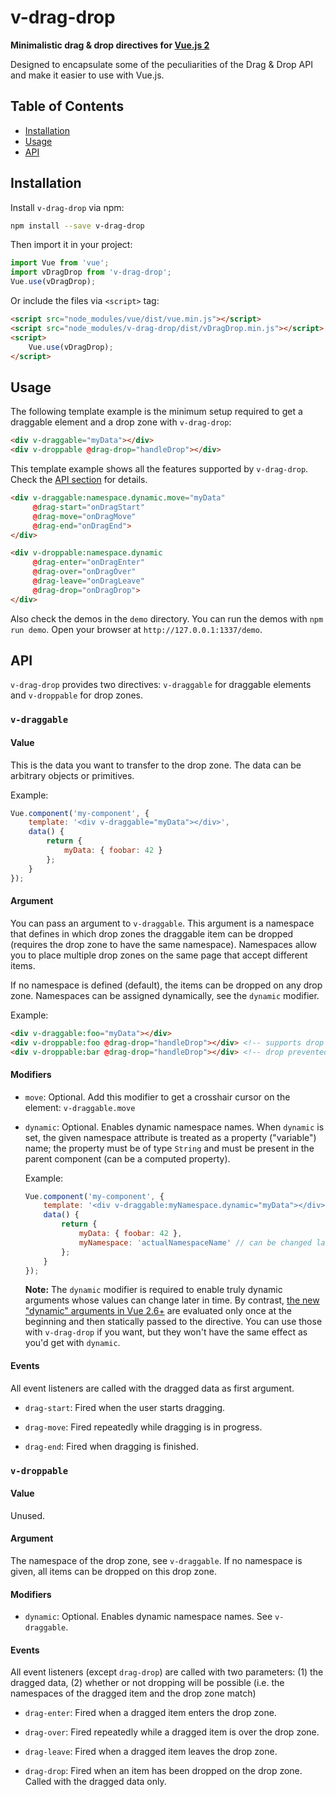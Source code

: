 # v-drag-drop

**Minimalistic drag & drop directives for [Vue.js 2](https://vuejs.org/)**

Designed to encapsulate some of the peculiarities of the Drag & Drop API and make it easier to use with Vue.js.

## Table of Contents

* [Installation](#installation)
* [Usage](#usage)
* [API](#api)


## Installation

Install `v-drag-drop` via npm:

```bash
npm install --save v-drag-drop
```

Then import it in your project:

```javascript
import Vue from 'vue';
import vDragDrop from 'v-drag-drop';
Vue.use(vDragDrop);
```

Or include the files via `<script>` tag:
```html
<script src="node_modules/vue/dist/vue.min.js"></script>
<script src="node_modules/v-drag-drop/dist/vDragDrop.min.js"></script>
<script>
    Vue.use(vDragDrop);
</script>
```


## Usage

The following template example is the minimum setup required to get a draggable element and a drop zone with `v-drag-drop`:

```html
<div v-draggable="myData"></div>
<div v-droppable @drag-drop="handleDrop"></div>
```

This template example shows all the features supported by `v-drag-drop`. Check the [API section](#api) for details.

```html
<div v-draggable:namespace.dynamic.move="myData"
     @drag-start="onDragStart"
     @drag-move="onDragMove"
     @drag-end="onDragEnd">
</div>

<div v-droppable:namespace.dynamic
     @drag-enter="onDragEnter"
     @drag-over="onDragOver"
     @drag-leave="onDragLeave"
     @drag-drop="onDragDrop">
</div>
```

Also check the demos in the `demo` directory. You can run the demos with `npm run demo`. Open your browser at `http://127.0.0.1:1337/demo`.


## API

`v-drag-drop` provides two directives: `v-draggable` for draggable elements and `v-droppable` for drop zones.

### `v-draggable`

#### Value

This is the data you want to transfer to the drop zone. The data can be arbitrary objects or primitives.

Example:

```javascript
Vue.component('my-component', {
    template: '<div v-draggable="myData"></div>',
    data() {
        return {
            myData: { foobar: 42 }
        };
    }
});
```

#### Argument

You can pass an argument to `v-draggable`. This argument is a namespace that defines in which drop zones the draggable item can be dropped (requires the drop zone to have the same namespace). Namespaces allow you to place multiple drop zones on the same page that accept different items.

If no namespace is defined (default), the items can be dropped on any drop zone. Namespaces can be assigned dynamically, see the `dynamic` modifier.

Example:

```html
<div v-draggable:foo="myData"></div>
<div v-droppable:foo @drag-drop="handleDrop"></div> <!-- supports drop -->
<div v-droppable:bar @drag-drop="handleDrop"></div> <!-- drop prevented -->
```

#### Modifiers

* `move`: Optional. Add this modifier to get a crosshair cursor on the element: `v-draggable.move`

* `dynamic`: Optional. Enables dynamic namespace names. When `dynamic` is set, the given namespace attribute is treated as a property ("variable") name; the property must be of type `String` and must be present in the parent component (can be a computed property).

    Example:
    ```javascript
    Vue.component('my-component', {
        template: '<div v-draggable:myNamespace.dynamic="myData"></div>',
        data() {
            return {
                myData: { foobar: 42 },
                myNamespace: 'actualNamespaceName' // can be changed later
            };
        }
    });
    ```

    **Note:** The `dynamic` modifier is required to enable truly dynamic arguments whose values can change later in time. By contrast, [the new "dynamic" arguments in Vue 2.6+](https://vuejs.org/v2/guide/syntax.html#Dynamic-Arguments) are evaluated only once at the beginning and then statically passed to the directive. You can use those with `v-drag-drop` if you want, but they won't have the same effect as you'd get with `dynamic`.

#### Events

All event listeners are called with the dragged data as first argument.

* `drag-start`: Fired when the user starts dragging.

* `drag-move`: Fired repeatedly while dragging is in progress.

* `drag-end`: Fired when dragging is finished.


### `v-droppable`

#### Value

Unused.

#### Argument

The namespace of the drop zone, see `v-draggable`. If no namespace is given, all items can be dropped on this drop zone.

#### Modifiers

* `dynamic`: Optional. Enables dynamic namespace names. See `v-draggable`.

#### Events

All event listeners (except `drag-drop`) are called with two parameters: (1) the dragged data, (2) whether or not dropping will be possible (i.e. the namespaces of the dragged item and the drop zone match)

* `drag-enter`: Fired when a dragged item enters the drop zone.

* `drag-over`: Fired repeatedly while a dragged item is over the drop zone.

* `drag-leave`: Fired when a dragged item leaves the drop zone.

* `drag-drop`: Fired when an item has been dropped on the drop zone. Called with the dragged data only.